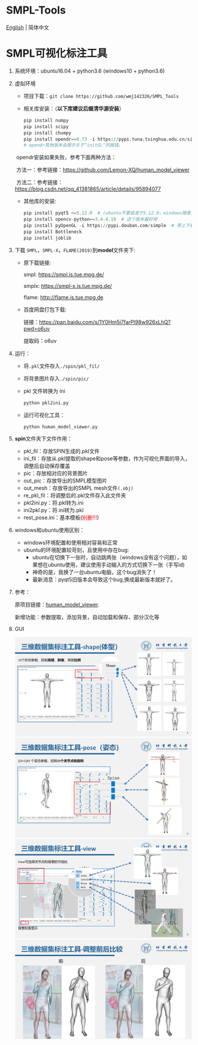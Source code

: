 # SMPL-Tools  

[English](README.md) | 简体中文

# SMPL可视化标注工具

1. 系统环境：ubuntu16.04 + python3.6  (windows10 + python3.6)

2. 虚拟环境

   - 项目下载：`git clone https://github.com/wmj142326/SMPL_Tools`

   - 相关库安装：（**以下库建议后缀清华源安装**）

     ```python
     pip install numpy
     pip install scipy
     pip install chumpy
     pip install opendr==0.73 -i https://pypi.tuna.tsinghua.edu.cn/simple
     # opendr其他版本会提示关于“initGL"的报错。
     ```

   ​				   opendr安装如果失败，参考下面两种方法：
   
   ​				   方法一：参考链接：https://github.com/Lemon-XQ/human_model_viewer
   
   ​				   方法二：参考链接：https://blog.csdn.net/qq_41381865/article/details/95894077

   - 其他库的安装:

     ```python
     pip install pyqt5 <=5.12.0  # (ubuntu不要装高于5.12.0，windows随意，但不同的电脑设备好像有所区别）
     pip install opencv-python==3.4.4.19  # 这个版本最好用
     pip install pyOpenGL -i https://pypi.douban.com/simple  # 带上下载源
     pip install Bottleneck
     pip install joblib
     ```

3. 下载 `SMPL`，`SMPL-X`，`FLAME(2019)`到**model**文件夹下:

   - 原下载链接:
   
     smpl: https://smpl.is.tue.mpg.de/
   
     smplx: https://smpl-x.is.tue.mpg.de/
   
     flame: http://flame.is.tue.mpg.de
     
    - 百度网盘打包下载:
   
      链接：https://pan.baidu.com/s/1Y0Hm5i7farPl98w926xLhQ?pwd=o6uv 
      
      提取码：o6uv

4. 运行：

   - 将`.pkl`文件存入`./spin/pkl_fil/`
   - 将背景图片存入`./spin/pic/`
   - pkl 文件转换为 ini

     ```python
     python pkl2ini.py
     ```

   - 运行可视化工具：

     ```python
     python human_model_viewer.py
     ```

5. **spin**文件夹下文件作用：

   - pkl_fil：存放SPIN生成的.pkl文件
   - ini_fil：存放从.pkl提取的shape和pose等参数，作为可视化界面的导入，调整后自动保存覆盖
   - pic：存放相对应的背景图片
   - out_pic：存放导出的SMPL模型图片
   - out_mesh：存放导出的SMPL mesh文件`(.obj)`
   - re_pkl_fil：将调整后的.pkl文件存入此文件夹
   - pkl2ini.py：将.pkl转为.ini
   - ini2pkl.py：将.ini转为.pkl
   - rest_pose.ini：基本模板(<span style="color:red">别删!!!</span>)
   
6. windows和ubuntu使用区别：

   - windows环境配置和使用相对容易和正常
   - ubuntu的环境配置较苛刻，且使用中存在bug:
     - ubuntu在切换下一张时，自动跳两张（windows没有这个问题），如果想在ubuntu使用，建议使用手动输入的方式切换下一张（手写id)
     - 神奇的是，我换了一台ubuntu电脑，这个bug消失了！
     - 最新消息：pyqt5旧版本会导致这个bug,换成最新版本就好了。
   
7. 参考：

   原项目链接：[human_model_viewer](https://github.com/Lemon-XQ/human_model_viewer).

   新增功能：参数提取，添加背景，自动加载和保存、部分汉化等
   
8. GUI

   <img src="README.assets/1.PNG" alt="1" style="zoom:67%;" />

   <img src="README.assets/2.PNG" alt="2" style="zoom:67%;" />

   <img src="README.assets/3.PNG" alt="3" style="zoom:67%;" />

   <img src="README.assets/7.PNG" alt="7" style="zoom:67%;" />
